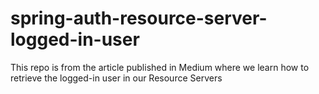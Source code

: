 # spring-auth-resource-server-logged-in-user
This repo is from the article published in Medium where we learn how to retrieve the logged-in user in our Resource Servers
